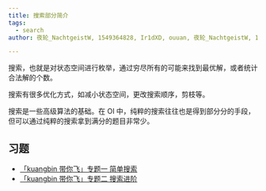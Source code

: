 ```yaml
---
title: 搜索部分简介
tags:
  - search
author: 夜轮_NachtgeistW, 1549364828, Ir1dXD, ouuan, 夜轮_NachtgeistW, 1593946389

---
```


搜索，也就是对状态空间进行枚举，通过穷尽所有的可能来找到最优解，或者统计合法解的个数。

搜索有很多优化方式，如减小状态空间，更改搜索顺序，剪枝等。

搜索是一些高级算法的基础。在 OI 中，纯粹的搜索往往也是得到部分分的手段，但可以通过纯粹的搜索拿到满分的题目非常少。

## 习题

-  [「kuangbin 带你飞」专题一 简单搜索](https://vjudge.net/contest/65959) 
-  [「kuangbin 带你飞」专题二 搜索进阶](https://vjudge.net/contest/65997) 
